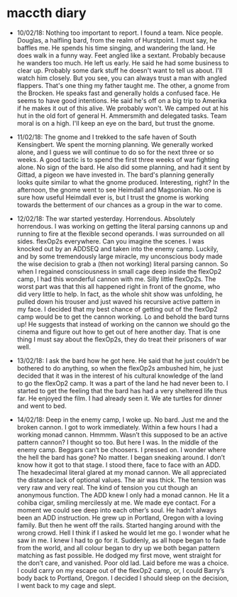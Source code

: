 # maccth diary
- 10/02/18: Nothing too important to report. I found a team. Nice people. Douglas, a halfling bard, from the realm of Hurstpoint. I must say, he baffles me. He spends his time singing, and wandering the land. He does walk in a funny way. Feet angled like a sextant. Probably because he wanders too much. He left us early. He said he had some business to clear up. Probably some dark stuff he doesn't want to tell us about. I'll watch him closely. But you see, you can always trust a man with angled flappers. That's one thing my father taught me. The other, a gnome from the Brocken. He speaks fast and generally holds a confused face. He seems to have good intentions. He said he's off on a big trip to Amerika if he makes it out of this alive. We probably won't. We camped out at his hut in the old fort of general H. Ammersmith and delegated tasks. Team moral is on a high. I'll keep an eye on the bard, but trust the gnome.

- 11/02/18: The gnome and I trekked to the safe haven of South Kensingbert. We spent the morning planning. We generally worked alone, and I guess we will continue to do so for the next three or so weeks. A good tactic is to spend the first three weeks of war fighting alone. No sign of the bard. He also did some planning, and had it sent by Gittad, a pigeon we have invested in. The bard's planning generally looks quite similar to what the gnome produced. Interesting, right? In the afternoon, the gnome went to see Heimdall and Magsonian. No one is sure how useful Heimdall ever is, but I trust the gnome is working towards the betterment of our chances as a group in the war to come.

- 12/02/18: The war started yesterday. Horrendous. Absolutely horrendous. I was working on getting the literal parsing cannons up and running to fire at the flexible second operands. I was surrounded on all sides. flexOp2s everywhere. Can you imagine the scenes. I was knocked out by an ADDSEQ and taken into the enemy camp. Luckily, and by some tremendously large miracle, my unconscious body made the wise decision to grab a (then not working) literal parsing cannon. So when I regained consciousness in small cage deep inside the flexOp2 camp, I had this wonderful cannon with me. Silly little flexOp2s. The worst part was that this all happened right in front of the gnome, who did very little to help. In fact, as the whole shit show was unfolding, he pulled down his trouser  and just waved his recursive active pattern in my face. I decided that my best chance of getting out of the flexOp2 camp would be to get the cannon working. Lo and behold the bard turns up! He suggests that instead of working on the cannon we should go the cinema and figure out how to get out of here another day. That is one thing I must say about the flexOp2s, they do treat their prisoners of war well.

- 13/02/18: I ask the bard how he got here. He said that he just couldn’t be bothered to do anything, so when the flexOp2s ambushed him, he just decided that it was in the interest of his cultural knowledge of the land to go the flexOp2 camp. It was a part of the land he had never been to. I started to get the feeling that the bard has had a very sheltered life thus far. He enjoyed the film. I had already seen it. We ate turtles for dinner and went to bed.

- 14/02/18: Deep in the enemy camp, I woke up. No bard. Just me and the broken cannon. I got to work immediately. Within a few hours I had a working monad cannon. Hmmmm. Wasn’t this supposed to be an active pattern cannon? I thought so too. But here I was. In the middle of the enemy camp. Beggars can’t be choosers. I pressed on.  I wonder where the hell the bard has gone? No matter. I began sneaking around. I don’t know how it got to that stage. I stood there, face to face with an ADD. The hexadecimal literal glared at my monad cannon. We all appreciated the distance lack of optional values. The air was thick. The tension was very raw and very real. The kind of tension you cut though an anonymous function. The ADD knew I only had a monad cannon. He lit a cohiba cigar, smiling mercilessly at me. We made eye contact. For a moment we could see deep into each other’s soul. He hadn’t always been an ADD instruction. He grew up in Portland, Oregon with a loving family. But then he went off the rails. Started hanging around with the wrong crowd. Hell I think if I asked he would let me go. I wonder what he saw in me. I knew I had to go for it. Suddenly, as all hope began to fade from the world, and all colour began to dry up we both began pattern matching as fast possible. He dodged my first move, went straight for the don’t care, and vanished. Poor old lad. Laid before me was a choice. I could carry on my escape out of the flexOp2 camp, or, I could Barry’s body back to Portland, Oregon. I decided I should sleep on the decision, I went back to my cage and slept.